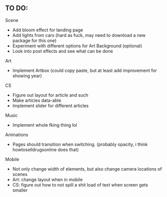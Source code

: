 ## TO DO:

Scene
 - Add bloom effect for landing page
 - Add lights from cars (hard as fuck, may need to download a new package for this one)
 - Experiment with different options for Art Background (optional)
 - Look into post effects and see what can be done

Art
 - Implement Artbox (could copy paste, but at least add improvement for showing year)

CS
 - Figure out layout for article and such
 - Make articles data-able
 - Implement slider for different articles

Music
 - Implement whole fking thing lol

Animations
 - Pages should transition when switching. (probably opacity, i think howtoselldrugsonline does that)

Mobile
 - Not only change width of elements, but also change camera locations of scenes
 - Art: change layout when in mobile
 - CS: figure out how to not spill a shit load of text when screen gets smaller